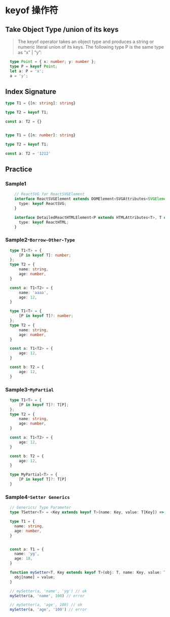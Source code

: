 # keyof 操作符

## Take Object Type /union of its keys
> The keyof operator takes an object type and produces a string or numeric literal union of its keys. The following type P is the same type as “x” | “y”:

```ts
  type Point = { x: number; y: number };
  type P = keyof Point;
  let a: P = 'x';
  a = 'y';
```

## Index Signature


```ts
type T1 = {[n: string]: string}

type T2 = keyof T1;

const a: T2 = {}


type T1 = {[n: number]: string}

type T2 = keyof T1;

const a: T2 = '1212'
```



## Practice

### Sample1

```ts
    // ReactSVG for ReactSVGElement
    interface ReactSVGElement extends DOMElement<SVGAttributes<SVGElement>, SVGElement> {
      type: keyof ReactSVG;
    }

    interface DetailedReactHTMLElement<P extends HTMLAttributes<T>, T extends HTMLElement> extends DOMElement<P, T> {
      type: keyof ReactHTML;
    }
```


### Sample2-`Borrow-Other-Type`

```ts
  type T1<T> = {
      [P in keyof T]: number;
  };
  type T2 = {
      name: string,
      age: number,
  }

  const a: T1<T2> = {
      name: 'aaaa',
      age: 12,
  }
```


```ts
  type T1<T> = {
      [P in keyof T]?: number;
  };
  type T2 = {
      name: string,
      age: number,
  }

  const a: T1<T2> = {
      age: 12,
  }

  const b: T2 = {
      age: 12,
  }
```


### Sample3-`MyPartial`

```ts
  type T1<T> = {
      [P in keyof T]?: T[P];
  };
  type T2 = {
      name: string,
      age: number,
  }

  const a: T1<T2> = {
      age: 12,
  }

  const b: T2 = {
      age: 12,
  }

  type MyPartial<T> = {
      [P in keyof T]?: T[P]
  }
```


### Sample4-`Setter Generics`

```ts
  // Generics/ Type Parameter
  type TSetter<T> = <Key extends keyof T>(name: Key, value: T[Key]) => void

  type T1 = {
    name: string,
    age: number,
  }


  const a: T1 = {
    name: 'yg',
    age: 18,
  }

  function mySetter<T, Key extends keyof T>(obj: T, name: Key, value: T[Key]) {
    obj[name] = value;
  }

  // mySetter(a, 'name', 'yg') // ok
  mySetter(a, 'name', 100) // error

  // mySetter(a, 'age', 100) // ok
  mySetter(a, 'age', '100') // error

```
